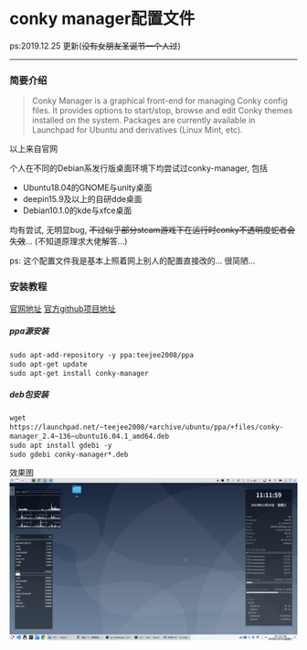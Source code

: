 # conky manager配置文件

ps:2019.12.25 更新(~~没有女朋友圣诞节一个人过~~)

***

### 简要介绍

> Conky Manager is a graphical front-end for managing Conky config files. It provides options to start/stop, browse and edit Conky themes installed on the system. Packages are currently available in Launchpad for Ubuntu and derivatives (Linux Mint, etc).

以上来自官网


个人在不同的Debian系发行版桌面环境下均尝试过conky-manager, 包括

+ Ubuntu18.04的GNOME与unity桌面
+ deepin15.9及以上的自研dde桌面
+ Debian10.1.0的kde与xfce桌面
  
均有尝试, 无明显bug, ~~不过似乎部分steam游戏下在运行时conky不透明度蛇者会失效~~...
(不知道原理求大佬解答...)


ps: 这个配置文件我是基本上照着网上别人的配置直接改的...
很简陋...

### 安装教程
[官网地址](https://teejeetech.in/conky-manager/)
[官方github项目地址](https://github.com/teejee2008/conky-manager)

##### ppa源安装
``` shell
sudo apt-add-repository -y ppa:teejee2008/ppa
sudo apt-get update
sudo apt-get install conky-manager
```

##### deb包安装
```shell
wget https://launchpad.net/~teejee2008/+archive/ubuntu/ppa/+files/conky-manager_2.4~136~ubuntu16.04.1_amd64.deb
sudo apt install gdebi -y
sudo gdebi conky-manager*.deb
```

效果图
![Debian10+kde效果图1](example/ex1.png)
